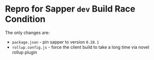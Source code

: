 # Repro for Sapper `dev` Build Race Condition

The only changes are:

- `package.json` - pin sapper to version `0.28.1`
- `rollup.config.js` - force the client build to take a long time via novel rollup plugin
